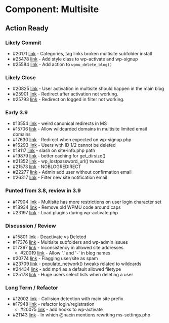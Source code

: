 # Component: Multisite

## Action Ready

### Likely Commit

* #20171 [link](http://core.trac.wordpress.org/ticket/20171) - Categories, tag links broken multisite subfolder install
* #25478 [link](http://core.trac.wordpress.org/ticket/25478) - Add style class to wp-activate and wp-signup
* #25584 [link](http://core.trac.wordpress.org/ticket/25584) - Add action to `wpmu_delete_blog()`

### Likely Close

* #20825 [link](http://core.trac.wordpress.org/ticket/20825) - User activation in multisite should happen in the main blog
* #25901 [link](http://core.trac.wordpress.org/ticket/25901) - Redirect after activation not working.
* #25793 [link](http://core.trac.wordpress.org/ticket/25793) - Redirect on logged in filter not working.

### Early 3.9

* #13554 [link](http://core.trac.wordpress.org/ticket/13554) - weird canonical redirects in MS
* #15706 [link](http://core.trac.wordpress.org/ticket/15706) - Allow wildcarded domains in multisite limited email domains
* #17630 [link](http://core.trac.wordpress.org/ticket/17630) - Redirect when expected on wp-signup.php
* #16293 [link](http://core.trac.wordpress.org/ticket/16293) - Users with ID 1/2 cannot be deleted
* #18117 [link](http://core.trac.wordpress.org/ticket/18117) - slash on site-info.php path
* #19879 [link](http://core.trac.wordpress.org/ticket/19879) - better caching for get_dirsize()
* #21352 [link](http://core.trac.wordpress.org/ticket/21352) - wp_lostpassword_url() tweaks
* #21573 [link](http://core.trac.wordpress.org/ticket/21573) - NOBLOGREDIRECT
* #22277 [link](http://core.trac.wordpress.org/ticket/22277) - Admin add user without confirmation email
* #26317 [link](http://core.trac.wordpress.org/ticket/26317) - Filter new site notification email

### Punted from 3.8, review in 3.9

* #17904 [link](http://core.trac.wordpress.org/ticket/17904) - Multisite has more restrictions on user login character set
* #18934 [link](http://core.trac.wordpress.org/ticket/18934) - Remove old WPMU code around caps
* #23197 [link](http://core.trac.wordpress.org/ticket/23197) - Load plugins during wp-activate.php

### Discussion / Review

* #15801 [link](http://core.trac.wordpress.org/ticket/15801) - Deactivate vs Deleted
* #17376 [link](http://core.trac.wordpress.org/ticket/17376) - Multisite subfolders and wp-admin issues
* #17397 [link](http://core.trac.wordpress.org/ticket/17397) - Inconsistency in allowed site addresses
	* #20019 [link](http://core.trac.wordpress.org/ticket/20019) - Allow '.' and '-' in blog names
* #20774 [link](http://core.trac.wordpress.org/ticket/20774) - Flagging user/site as spam
* #23709 [link](http://core.trac.wordpress.org/ticket/23709) - populate_network() tweaks related to wildcards
* #24434 [link](http://core.trac.wordpress.org/ticket/24434) - add mp4 as a default allowed filetype
* #25178 [link](http://core.trac.wordpress.org/ticket/25178) - Huge users select lists when deleting a user

### Long Term / Refactor

* #12002 [link](http://core.trac.wordpress.org/ticket/12002) - Collision detection with main site prefix
* #17948 [link](http://core.trac.wordpress.org/ticket/17948) - refactor login/registration
	* #20075 [link](http://core.trac.wordpress.org/ticket/20075) - add hooks to wp-activate
* #21143 [link](http://core.trac.wordpress.org/ticket/21143) - In which @nacin mentions rewriting ms-settings.php
